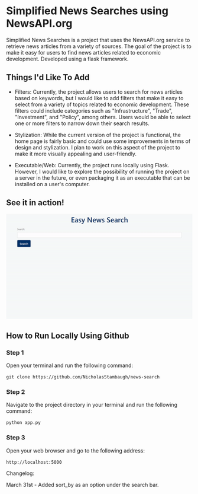 # Simplified News Searches using NewsAPI.org

Simplified News Searches is a project that uses the NewsAPI.org service to retrieve news articles from a variety of sources. The goal of the project is to make it easy for users to find news articles related to economic development. Developed using a flask framework.

## Things I'd Like To Add

+ Filters: Currently, the project allows users to search for news articles based on keywords, but I would like to add filters that make it easy to select from a variety of topics related to economic development. These filters could include categories such as "Infrastructure", "Trade", "Investment", and "Policy", among others. Users would be able to select one or more filters to narrow down their search results.

+ Stylization: While the current version of the project is functional, the home page is fairly basic and could use some improvements in terms of design and stylization. I plan to work on this aspect of the project to make it more visually appealing and user-friendly.

+ Executable/Web: Currently, the project runs locally using Flask. However, I would like to explore the possibility of running the project on a server in the future, or even packaging it as an executable that can be installed on a user's computer.

## See it in action!
![](https://github.com/NicholasStambaugh/news-search/blob/master/gif.gif)


## How to Run Locally Using Github

### Step 1

Open your terminal and run the following command:
```
git clone https://github.com/NicholasStambaugh/news-search
```

### Step 2

Navigate to the project directory in your terminal and run the following command:
```
python app.py
```

### Step 3

Open your web browser and go to the following address:
```
http://localhost:5000
```

Changelog:

March 31st - Added sort_by as an option under the search bar.
